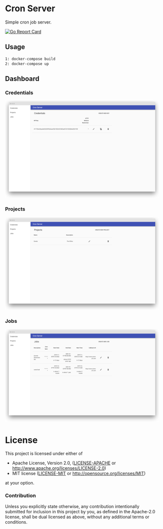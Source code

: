 # Cron Server

Simple cron job server.

[![Go Report Card](https://goreportcard.com/badge/github.com/victorlenerd/cron-server)](https://goreportcard.com/report/github.com/victorlenerd/cron-server)

## Usage
    
    1: docker-compose build
    2: docker-compose up
    
## Dashboard

### Credentials
!["Manage Credentials"](./screenshots/credentials.png?s=200)
### Projects
!["Manage Projects"](./screenshots/projects.png?s=200)
### Jobs
!["Manage Jobs"](./screenshots/jobs.png?s=200)

    
# License

This project is licensed under either of

 * Apache License, Version 2.0, ([LICENSE-APACHE](LICENSE-APACHE) or
   http://www.apache.org/licenses/LICENSE-2.0)
 * MIT license ([LICENSE-MIT](LICENSE-MIT) or
   http://opensource.org/licenses/MIT)

at your option.

### Contribution

Unless you explicitly state otherwise, any contribution intentionally submitted
for inclusion in this project by you, as defined in the Apache-2.0 license,
shall be dual licensed as above, without any additional terms or conditions.